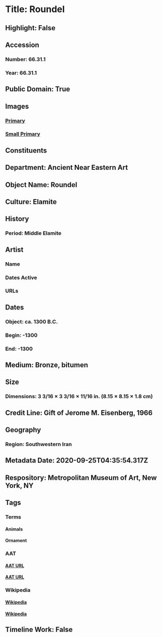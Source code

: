 # Title: Roundel
## Highlight: False
## Accession
### Number: 66.31.1
### Year: 66.31.1
## Public Domain: True
## Images
### [Primary](https://images.metmuseum.org/CRDImages/an/original/ME66_31_1.jpg)
### [Small Primary](https://images.metmuseum.org/CRDImages/an/web-large/ME66_31_1.jpg)
## Constituents
## Department: Ancient Near Eastern Art
## Object Name: Roundel
## Culture: Elamite
## History
### Period: Middle Elamite
## Artist
### Name
### Dates Active
### URLs
## Dates
### Object: ca. 1300 B.C.
### Begin: -1300
### End: -1300
## Medium: Bronze, bitumen
## Size
### Dimensions: 3 3/16 × 3 3/16 × 11/16 in. (8.15 × 8.15 × 1.8 cm)
## Credit Line: Gift of Jerome M. Eisenberg, 1966
## Geography
### Region: Southwestern Iran
## Metadata Date: 2020-09-25T04:35:54.317Z
## Respository: Metropolitan Museum of Art, New York, NY
## Tags
### Terms
#### Animals
#### Ornament
### AAT
#### [AAT URL](http://vocab.getty.edu/page/aat/300249525)
#### [AAT URL](http://vocab.getty.edu/page/aat/300164595)
### Wikipedia
#### [Wikipedia]()
#### [Wikipedia]()
## Timeline Work: False